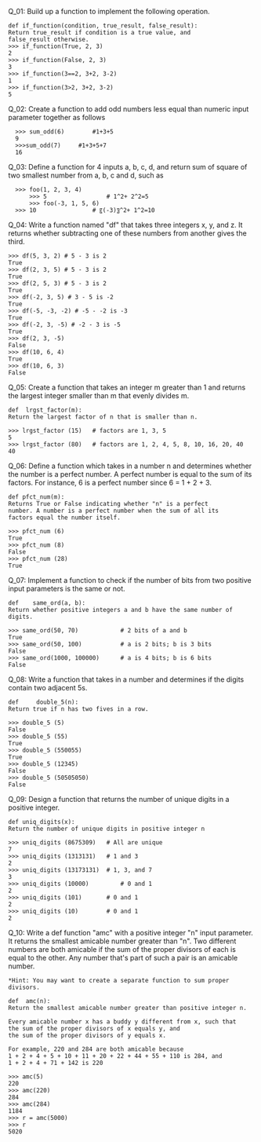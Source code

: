 Q_01: Build up a function to implement the following operation.

    def if_function(condition, true_result, false_result):
    Return true_result if condition is a true value, and
    false_result otherwise.
    >>> if_function(True, 2, 3)
    2
    >>> if_function(False, 2, 3)
    3
    >>> if_function(3==2, 3+2, 3-2)
    1
    >>> if_function(3>2, 3+2, 3-2)
    5

Q_02: Create a function to add odd numbers less equal than numeric input parameter together as follows

      >>> sum_odd(6)		#1+3+5
      9
      >>>sum_odd(7)		#1+3+5+7
      16

Q_03: Define a function for 4 inputs a, b, c, d, and return sum of square of two smallest number from a, b, c and d, such as
      
      >>> foo(1, 2, 3, 4)		
		  >>> 5 				# 1^2+ 2^2=5
		  >>> foo(-3, 1, 5, 6)	
      >>> 10				# 〖(-3)〗^2+ 1^2=10

Q_04: Write a function named "df" that takes three integers x, y, and z. It returns whether subtracting one of these numbers from another gives the third.

    >>> df(5, 3, 2) # 5 - 3 is 2
    True
    >>> df(2, 3, 5) # 5 - 3 is 2
    True
    >>> df(2, 5, 3) # 5 - 3 is 2
    True
    >>> df(-2, 3, 5) # 3 - 5 is -2
    True
    >>> df(-5, -3, -2) # -5 - -2 is -3
    True
    >>> df(-2, 3, -5) # -2 - 3 is -5
    True
    >>> df(2, 3, -5)
    False
    >>> df(10, 6, 4)
    True
    >>> df(10, 6, 3)
    False

Q_05: Create a function that takes an integer m greater than 1 and returns the largest integer smaller than m that evenly divides m.

    def  lrgst_factor(m):
    Return the largest factor of n that is smaller than n.

    >>> lrgst_factor (15) 	# factors are 1, 3, 5
    5
    >>> lrgst_factor (80) 	# factors are 1, 2, 4, 5, 8, 10, 16, 20, 40
    40

Q_06: Define a function which takes in a number n and determines whether the number is a perfect number. A perfect number is equal to the sum of its factors.
      For instance, 6 is a perfect number since 6 = 1 + 2 + 3.

    def pfct_num(m):
    Returns True or False indicating whether "n" is a perfect 
    number. A number is a perfect number when the sum of all its 
    factors equal the number itself.

    >>> pfct_num (6)
    True
    >>> pfct_num (8)
    False
    >>> pfct_num (28)
    True

Q_07: Implement a function to check if the number of bits from two positive input parameters is the same or not.

    def    same_ord(a, b):
    Return whether positive integers a and b have the same number of digits.

    >>> same_ord(50, 70)			# 2 bits of a and b
    True
    >>> same_ord(50, 100)			# a is 2 bits; b is 3 bits
    False
    >>> same_ord(1000, 100000)		# a is 4 bits; b is 6 bits
    False

Q_08: Write a function that takes in a number and determines if the digits contain two adjacent 5s.

    def 	double_5(n):
    Return true if n has two fives in a row.

    >>> double_5 (5)
    False
    >>> double_5 (55)
    True
    >>> double_5 (550055)
    True
    >>> double_5 (12345)
    False
    >>> double_5 (50505050)
    False

Q_09: Design a function that returns the number of unique digits in a positive integer.

    def uniq_digits(x):
    Return the number of unique digits in positive integer n

    >>> uniq_digits (8675309) 	# All are unique
    7
    >>> uniq_digits (1313131) 	# 1 and 3
    2
    >>> uniq_digits (13173131) 	# 1, 3, and 7
    3
    >>> uniq_digits (10000) 		# 0 and 1
    2
    >>> uniq_digits (101) 		# 0 and 1
    2
    >>> uniq_digits (10) 		# 0 and 1
    2

Q_10: Write a def function "amc" with a positive integer "n" input parameter. It returns the smallest amicable number greater than "n".
      Two different numbers are both amicable if the sum of the proper divisors of each is equal to the other. Any number that's part of
      such a pair is an amicable number.

    *Hint: You may want to create a separate function to sum proper divisors.

    def  amc(n):
    Return the smallest amicable number greater than positive integer n.

    Every amicable number x has a buddy y different from x, such that
    the sum of the proper divisors of x equals y, and
    the sum of the proper divisors of y equals x.

    For example, 220 and 284 are both amicable because
    1 + 2 + 4 + 5 + 10 + 11 + 20 + 22 + 44 + 55 + 110 is 284, and
    1 + 2 + 4 + 71 + 142 is 220

    >>> amc(5)
    220
    >>> amc(220)
    284
    >>> amc(284)
    1184
    >>> r = amc(5000)
    >>> r
    5020
